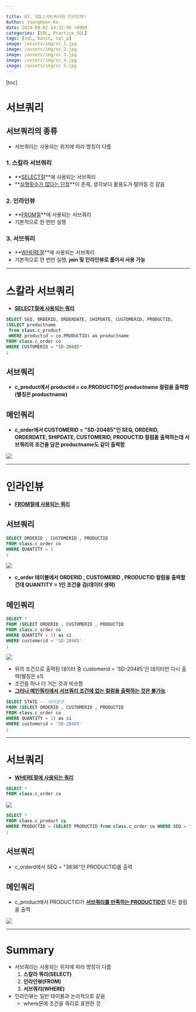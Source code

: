 ```yaml
---

title: 07. SQL(서브쿼리와 인라인뷰)
Author: YoungHoon Ko
date: 2024-09-02 14:32:00 +0900
categories: [SQL, Practice_SQL]
tags: [sql, basic, sql_p]
image: /assets/img/sc_1.jpg
image: /assets/img/sc_2.jpg
image: /assets/img/sc_3.jpg
image: /assets/img/sc_4.jpg
image: /assets/img/sc_5.jpg
---
```

[toc]

# 서브쿼리

## 서브쿼리의 종류

- 서브쿼리는 사용되는 위치에 따라 명칭이 다름

### 1. 스칼라 서브쿼리

- **<u>SELECT절</u>**에 사용되는 서브쿼리
- **<u>실행횟수가 많다는 단점</u>**이 존재, 생각보다 활용도가 떨어질 것 같음

### 2. 인라인뷰

- **<u>FROM절</u>**에 사용되는 서브쿼리
- 기본적으로 한 번만 실행

### 3. 서브쿼리

- **<u>WHERE절</u>**에 사용되는 서브쿼리
- 기본적으로 한 번만 실행, **join 및 인라인뷰로 풀어서 사용 가능**


---

# 스칼라 서브쿼리

- **<u>SELECT절에 사용되는 쿼리</u>**

```sql
SELECT SEQ, ORDERID, ORDERDATE, SHIPDATE, CUSTOMERID, PRODUCTID,
(SELECT productname
 from class.c_product
 WHERE productid = co.PRODUCTID) as productname
FROM class.c_order co 
WHERE CUSTOMERID = "SD-20485"
;
```

## 서브쿼리 

- **c_product에서 productid = co.PRODUCTID인 productname 컬럼을 출력함(별칭은 productname)**

## 메인쿼리 

- **c_order에서 CUSTOMERID = "SD-20485"인 SEQ, ORDERID, ORDERDATE, SHIPDATE, CUSTOMERID, PRODUCTID 컬럼을 출력하는데 서브쿼리의 조건을 담은 productname도 같이 출력함**

![](/assets/img/sc_3.jpg)

---

# 인라인뷰

- **<u>FROM절에 사용되는 쿼리</u>**

## 서브쿼리

```sql
SELECT ORDERID , CUSTOMERID , PRODUCTID 
FROM class.c_order co 
WHERE QUANTITY = 1
;
```

![](/assets/img/sc_1.jpg)

- **c_order 테이블에서 ORDERID , CUSTOMERID , PRODUCTID 컬럼을 출력할 건데 QUANTITY = 1인 조건을 검(데이터 생략)**

## 메인쿼리

```sql
SELECT *
FROM (SELECT ORDERID , CUSTOMERID , PRODUCTID 
FROM class.c_order co 
WHERE QUANTITY = 1) as s1
WHERE customerid = 'SD-20485'
;
```

![](/assets/img/sc_2.jpg)

- 위의 조건으로 출력된 데이터 중 customerid = 'SD-20485'인 데이터만 다시 출력(별칭은 s1)
- 조건을 하나 더 거는 것과 비슷함
- **<u>그러나 메인쿼리에서 서브쿼리 조건에 없는 컬럼을 출력하는 것은 불가능</u>**

```sql
SELECT STATE -- 에러발생
FROM (SELECT ORDERID , CUSTOMERID , PRODUCTID 
FROM class.c_order co 
WHERE QUANTITY = 1) as s1
WHERE customerid = 'SD-20485'
;
```

---

# 서브쿼리

- **<u>WHERE절에 사용되는 쿼리</u>**

```sql
SELECT *
FROM class.c_order co 
```

![](/assets/img/sc_4.jpg)

```sql
SELECT *
FROM class.c_product cp
WHERE PRODUCTID = (SELECT PRODUCTID from class.c_order co WHERE SEQ = "3836")
;
```

## 서브쿼리

- c_orderd에서 SEQ = "3836"인 PRODUCTID를 출력

## 메인쿼리

- c_product에서 PRODUCTID가 **<u>서브쿼리를 만족하는 PRODUCTID인</u>** 모든 컬럼을 출력

![](/assets/img/sc_5.jpg)

---

# Summary

- 서브쿼리는 사용되는 위치에 따라 명칭이 다름
  1. **스칼라 쿼리(SELECT)**
  2. **인라인뷰(FROM)**
  3. **서브쿼리(WHERE)**
- 인라인뷰는 일반 테이블과 논리적으로 같음
  - where문에 조건을 쿼리로 표현한 것

